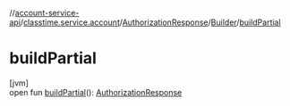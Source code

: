 //[account-service-api](../../../../index.md)/[classtime.service.account](../../index.md)/[AuthorizationResponse](../index.md)/[Builder](index.md)/[buildPartial](build-partial.md)

# buildPartial

[jvm]\
open fun [buildPartial](build-partial.md)(): [AuthorizationResponse](../index.md)
